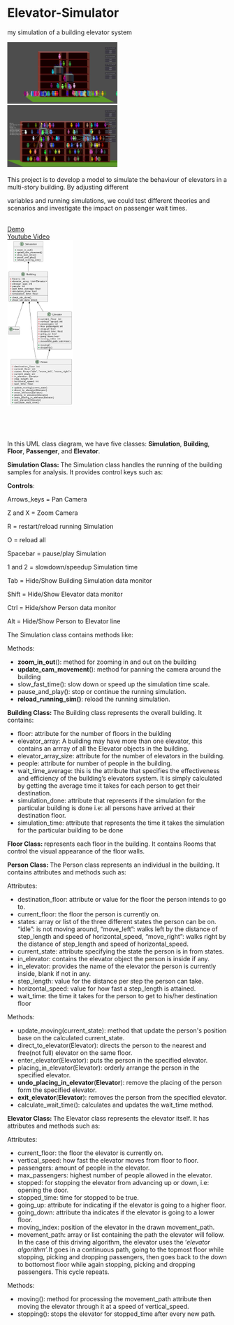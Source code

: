 # Elevator-Simulator
my simulation of a building elevator system

<img src="https://github.com/Rocket-007/Elevator-Simulator/blob/main/github_page_files/elevator_ScreenShot.png" alt="" width="50%"/>

<img src="https://github.com/Rocket-007/Elevator-Simulator/blob/main/github_page_files/elevator_ScreenShot2.png" alt="" width="50%"/>


<br>
<br>
This project is to develop a model to simulate the behaviour of elevators in a multi-story building. By adjusting different  

variables and running simulations, we could test different theories and scenarios and investigate the impact on passenger wait times.

<br>
<a href="https://rocket-007.itch.io/elevator-simulation"> Demo </a> 
<br>
<a href=""> Youtube Video </a>
<br>

<img src="https://github.com/Rocket-007/Elevator-Simulator/blob/main/github_page_files/elevator_class_UML.png" alt="" width="30%"/>
<p><br></p>
<p><br></p><p>In this UML class diagram, we have five classes: <b>Simulation</b>, <b>Building</b>, <b>Floor</b>, <b>Passenger</b>, and <b>Elevator</b>.
</p>
<p><b>Simulation Class: </b>The Simulation class handles the running of the building samples for analysis. It provides control keys such as:
</p>
<p><b>Controls</b>:</p>

Arrows_keys = Pan Camera  

Z and X = Zoom Camera  

R = restart/reload running Simulation  

O = reload all  

Spacebar = pause/play Simulation  

1 and 2 = slowdown/speedup Simulation time  

Tab = Hide/Show Building Simulation data monitor  

Shift = Hide/Show Elevator data monitor  

Ctrl = Hide/show Person data monitor  

Alt = Hide/Show Person to Elevator line


<p>The Simulation class contains methods like:
</p>
<p>Methods:
</p>
<ul><li><b>zoom_in_out</b>(): method for zooming in and out on the building
</li><li><b>update_cam_movement</b>(): method for panning the camera around the building
</li><li>slow_fast_time(): slow down or speed up the simulation time scale.
</li><li>pause_and_play(): stop or continue the running simulation.
</li><li><b>reload_running_sim()</b>: reload the running simulation.
</li></ul>
<p><b>Building Class: </b>The Building class represents the overall building. It contains:&nbsp;
</p>
<ul><li>floor: attribute for the number of floors in the building
</li><li>elevator_array: A building may have more than one elevator, this contains an arrray of all the Elevator objects in the building.
</li><li>elevator_array_size: attribute for the number of elevators in the building.
</li><li>people: attribute for number of people in the building.
</li><li>wait_time_average: this is the attribute that specifies the effectiveness and efficiency of the building’s elevators system. It is simply calculated by getting the average time it takes for each person to get their destination.&nbsp;
</li><li>simulation_done: attribute that represents if the simulation for the particular building is done i.e: all persons have arrived at their destination floor.
</li><li>simulation_time: attribute that represents the time it takes the simulation for the particular building to be done
</li></ul>
<p><b>Floor Class: </b>represents each floor in the building. It contains Rooms that control the visual appearance of the floor walls.
</p>
<p><b>Person Class: </b>The Person class represents an individual in the building. It contains attributes and methods such as:
</p>
<p>Attributes:
</p>
<ul><li>destination_floor: attribute or value for the floor the person intends to go to.
</li><li>current_floor: the floor the person is currently on.
</li><li>states: array or list of the three different states the person can be on. “idle”: is not moving around, “move_left”: walks left by the distance of step_length and speed of horizontal_speed, “move_right”: walks right by the distance of step_length and speed of horizontal_speed.
</li><li>current_state: attribute specifying the state the person is in from states.
</li><li>in_elevator: contains the elevator object the person is inside if any.
</li><li>in_elevator: provides the name of the elevator the person is currently inside, blank if not in any.
</li><li>step_length: value for the distance per step the person can take.
</li><li>horizontal_speed: value for how fast a step_length is attained.
</li><li>wait_time: the time it takes for the person to get to his/her destination floor
</li></ul>
<p>Methods:
</p>
<ul><li>update_moving(current_state): method that update the person's position base on the calculated current_state.
</li><li>direct_to_elevator(Elevator): directs the person to the nearest and free(not full) elevator on the same floor.
</li><li>enter_elevator(Elevator): puts the person in the specified elevator.
</li><li>placing_in_elevator(Elevator): orderly arrange the person in the specified elevator.
</li><li><b>undo_placing_in_elevator</b>(<b>Elevator</b>): remove the placing of the person form the specified elevator.
</li><li><b>exit_elevator</b>(<b>Elevator</b>): removes the person from the specified elevator.
</li><li>calculate_wait_time(): calculates and updates the wait_time method.
</li></ul>
<p><b>Elevator Class: </b>The Elevator class represents the elevator itself. It has attributes and methods such as:
</p>
<p>Attributes:
</p>
<ul><li>current_floor: the floor the elevator is currently on.
</li><li>vertical_speed: how fast the elevator moves from floor to floor.
</li><li>passengers: amount of people in the elevator.
</li><li>max_passengers: highest number of people allowed in the elevator.
</li><li>stopped: for stopping the elevator from advancing up or down, i.e: opening the door.
</li><li>stopped_time: time for stopped to be true.
</li><li>going_up: attribute for indicating if the elevator is going to a higher floor.
</li><li>going_down: attribute tha indicates if the elevator is going to a lower floor.
</li><li>moving_index: position of the elevator in the drawn movement_path.
</li><li>movement_path: array or list containing the path the elevator will follow. In the case of this driving algorithm, the elevator uses the ‘<i>elevator algorithm’</i>.It goes in a continuous path, going to the topmost floor while stopping, picking and dropping passengers, then goes back to the down to bottomost floor while again stopping, picking and dropping passengers. This cycle repeats.
</li></ul>
<p>Methods:
</p>
<ul><li>moving(): method for processing the movement_path attribute then moving the elevator through it at a speed of vertical_speed.
</li><li>stopping(): stops the elevator for stopped_time after every new path.
</li></ul>
<p><br></p><p><br></p>
